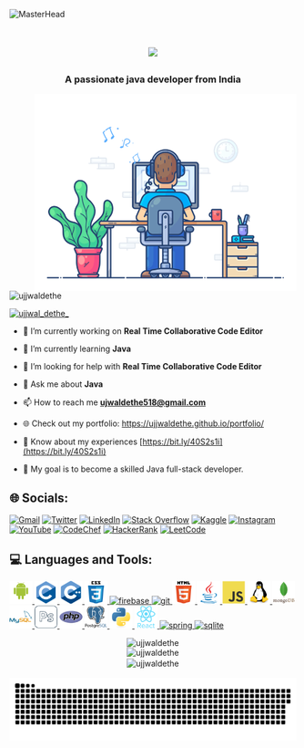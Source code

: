![MasterHead](https://mir-s3-cdn-cf.behance.net/project_modules/fs/54b6c068097599.5b50bca476b9b.gif)


<h1 align="center">
    <img src="https://readme-typing-svg.herokuapp.com/?font=Righteous&size=35&center=true&vCenter=true&width=500&height=70&duration=4000&lines=Hi+There!+👋;+I'm+Ujjwal+Dethe!;" />
</h1>

<h3 align="center">A passionate java developer from India</h3>
<img align="right" alt="Coding" width="460" src="https://raw.githubusercontent.com/ujjwaldethe/ujjwaldethe/f97c2e325ae77615a50fb689eb84593f79407ba7/.github/workflows/coding.gif">

<p align="left">
    <img src="https://komarev.com/ghpvc/?username=ujjwaldethe&label=Profile%20views&color=0e75b6&style=flat" alt="ujjwaldethe" />
  
</p>

<p align="left"> <a href="https://linkedin.com/in/ujjwal-dethe-64a59a21a" target="_blank"><img src="https://img.shields.io/badge/LinkedIn-Profile-blue?logo=linkedin&style=for-the-badge" alt="ujjwal_dethe_" /></a> </p>


- 🔭 I’m currently working on **Real Time Collaborative Code Editor**

- 🌱 I’m currently learning **Java**

- 🤝 I’m looking for help with **Real Time Collaborative Code Editor**

- 💬 Ask me about **Java**

- 📫 How to reach me **ujwaldethe518@gmail.com**

- 🌐 Check out my portfolio: https://ujjwaldethe.github.io/portfolio/

- 📄 Know about my experiences [https://bit.ly/40S2s1i](https://bit.ly/40S2s1i)

- 🎯 My goal is to become a skilled Java full-stack developer.

 

 ## 🌐 Socials:

[![Gmail](https://img.shields.io/badge/Gmail-D14836?logo=gmail&logoColor=white)](https://mail.google.com/mail/?view=cm&fs=1&to=ujjwaldethe518@gmail.com)
[![Twitter](https://img.shields.io/badge/Twitter-1DA1F2?logo=twitter&logoColor=white)](https://twitter.com/ujjwal_dethe_) 
[![LinkedIn](https://img.shields.io/badge/LinkedIn-0A66C2?logo=linkedin&logoColor=white)](https://linkedin.com/in/ujjwal-dethe-64a59a21a) 
[![Stack Overflow](https://img.shields.io/badge/Stack%20Overflow-F58025?logo=stackoverflow&logoColor=white)](https://stackoverflow.com/users/15903226/ujwal-dethe) 
[![Kaggle](https://img.shields.io/badge/Kaggle-20BEFF?logo=kaggle&logoColor=white)](https://kaggle.com/ujjwaldethe) 
[![Instagram](https://img.shields.io/badge/Instagram-E4405F?logo=instagram&logoColor=white)](https://instagram.com/krishna_dethe__) 
[![YouTube](https://img.shields.io/badge/YouTube-FF0000?logo=youtube&logoColor=white)](https://youtube.com/@ujjwaldethe6537?si=OqorRv4auV3Ok9Ac) 
[![CodeChef](https://img.shields.io/badge/CodeChef-5B4638?logo=codechef&logoColor=white)](https://www.codechef.com/users/cry_dell_57) 
[![HackerRank](https://img.shields.io/badge/HackerRank-2EC866?logo=hackerrank&logoColor=white)](https://www.hackerrank.com/ujwaldethe518) 
[![LeetCode](https://img.shields.io/badge/LeetCode-FFA116?logo=leetcode&logoColor=white)](https://www.leetcode.com/ujjwaldethe)

## 💻 Languages and Tools:
<p align="left"> <a href="https://developer.android.com" target="_blank" rel="noreferrer"> <img src="https://raw.githubusercontent.com/devicons/devicon/master/icons/android/android-original-wordmark.svg" alt="android" width="40" height="40"/> </a> <a href="https://www.cprogramming.com/" target="_blank" rel="noreferrer"> <img src="https://raw.githubusercontent.com/devicons/devicon/master/icons/c/c-original.svg" alt="c" width="40" height="40"/> </a> <a href="https://www.w3schools.com/cpp/" target="_blank" rel="noreferrer"> <img src="https://raw.githubusercontent.com/devicons/devicon/master/icons/cplusplus/cplusplus-original.svg" alt="cplusplus" width="40" height="40"/> </a> <a href="https://www.w3schools.com/css/" target="_blank" rel="noreferrer"> <img src="https://raw.githubusercontent.com/devicons/devicon/master/icons/css3/css3-original-wordmark.svg" alt="css3" width="40" height="40"/> </a> <a href="https://firebase.google.com/" target="_blank" rel="noreferrer"> <img src="https://www.vectorlogo.zone/logos/firebase/firebase-icon.svg" alt="firebase" width="40" height="40"/> </a> <a href="https://git-scm.com/" target="_blank" rel="noreferrer"> <img src="https://www.vectorlogo.zone/logos/git-scm/git-scm-icon.svg" alt="git" width="40" height="40"/> </a> <a href="https://www.w3.org/html/" target="_blank" rel="noreferrer"> <img src="https://raw.githubusercontent.com/devicons/devicon/master/icons/html5/html5-original-wordmark.svg" alt="html5" width="40" height="40"/> </a> <a href="https://www.java.com" target="_blank" rel="noreferrer"> <img src="https://raw.githubusercontent.com/devicons/devicon/master/icons/java/java-original.svg" alt="java" width="40" height="40"/> </a> <a href="https://developer.mozilla.org/en-US/docs/Web/JavaScript" target="_blank" rel="noreferrer"> <img src="https://raw.githubusercontent.com/devicons/devicon/master/icons/javascript/javascript-original.svg" alt="javascript" width="40" height="40"/> </a> <a href="https://www.linux.org/" target="_blank" rel="noreferrer"> <img src="https://raw.githubusercontent.com/devicons/devicon/master/icons/linux/linux-original.svg" alt="linux" width="40" height="40"/> </a> <a href="https://www.mongodb.com/" target="_blank" rel="noreferrer"> <img src="https://raw.githubusercontent.com/devicons/devicon/master/icons/mongodb/mongodb-original-wordmark.svg" alt="mongodb" width="40" height="40"/> </a> <a href="https://www.mysql.com/" target="_blank" rel="noreferrer"> <img src="https://raw.githubusercontent.com/devicons/devicon/master/icons/mysql/mysql-original-wordmark.svg" alt="mysql" width="40" height="40"/> </a> <a href="https://www.photoshop.com/en" target="_blank" rel="noreferrer"> <img src="https://raw.githubusercontent.com/devicons/devicon/master/icons/photoshop/photoshop-line.svg" alt="photoshop" width="40" height="40"/> </a> <a href="https://www.php.net" target="_blank" rel="noreferrer"> <img src="https://raw.githubusercontent.com/devicons/devicon/master/icons/php/php-original.svg" alt="php" width="40" height="40"/> </a> <a href="https://www.postgresql.org" target="_blank" rel="noreferrer"> <img src="https://raw.githubusercontent.com/devicons/devicon/master/icons/postgresql/postgresql-original-wordmark.svg" alt="postgresql" width="40" height="40"/> </a> <a href="https://www.python.org" target="_blank" rel="noreferrer"> <img src="https://raw.githubusercontent.com/devicons/devicon/master/icons/python/python-original.svg" alt="python" width="40" height="40"/> </a> <a href="https://reactjs.org/" target="_blank" rel="noreferrer"> <img src="https://raw.githubusercontent.com/devicons/devicon/master/icons/react/react-original-wordmark.svg" alt="react" width="40" height="40"/> </a> <a href="https://spring.io/" target="_blank" rel="noreferrer"> <img src="https://www.vectorlogo.zone/logos/springio/springio-icon.svg" alt="spring" width="40" height="40"/> </a> <a href="https://www.sqlite.org/" target="_blank" rel="noreferrer"> <img src="https://www.vectorlogo.zone/logos/sqlite/sqlite-icon.svg" alt="sqlite" width="40" height="40"/> </a> </p>
</p>

<div align="center">
  <img width="390" src="https://github-readme-streak-stats-wjz5.vercel.app?user=ujjwaldethe&theme=dark" alt="ujjwaldethe"  />
  <br/>
<img width="390" src="https://github-readme-stats.vercel.app/api?username=ujjwaldethe&show_icons=true&locale=en&theme=dark" alt="ujjwaldethe" />
  <br/>
  <img width="390" align="center" src="https://github-readme-stats.vercel.app/api/top-langs?username=ujjwaldethe&show_icons=true&locale=en&layout=compact&theme=dark" alt="ujjwaldethe" />
</div>
<br>
<div align="center">
    <img src="https://github.com/ujjwaldethe/ujjwaldethe/blob/output/github-snake-dark.svg" alt="snake gif">
</div>

